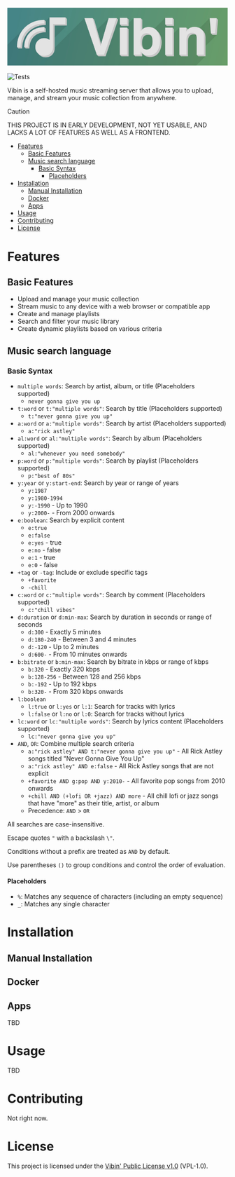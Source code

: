 ![Banner](assets/Banner-MD.jpg)

![Tests](https://github.com/mickkc/vibin/actions/workflows/test_server.yml/badge.svg)

Vibin is a self-hosted music streaming server that allows you to upload, manage, and stream your music collection from anywhere.

> [!CAUTION]
> THIS PROJECT IS IN EARLY DEVELOPMENT, NOT YET USABLE, AND LACKS A LOT OF FEATURES AS WELL AS A FRONTEND.

<!-- TOC -->
* [Features](#features)
  * [Basic Features](#basic-features)
  * [Music search language](#music-search-language)
    * [Basic Syntax](#basic-syntax)
      * [Placeholders](#placeholders)
* [Installation](#installation)
  * [Manual Installation](#manual-installation)
  * [Docker](#docker)
  * [Apps](#apps)
* [Usage](#usage)
* [Contributing](#contributing)
* [License](#license)
<!-- TOC -->


# Features

## Basic Features

- Upload and manage your music collection
- Stream music to any device with a web browser or compatible app
- Create and manage playlists
- Search and filter your music library
- Create dynamic playlists based on various criteria

## Music search language

### Basic Syntax

- `multiple words`: Search by artist, album, or title (Placeholders supported)
    - `never gonna give you up`
- `t:word` or `t:"multiple words"`: Search by title (Placeholders supported)
    - `t:"never gonna give you up"`
- `a:word` or `a:"multiple words"`: Search by artist (Placeholders supported)
    - `a:"rick astley"`
- `al:word` or `al:"multiple words"`: Search by album (Placeholders supported)
    - `al:"whenever you need somebody"`
- `p:word` or `p:"multiple words"`: Search by playlist (Placeholders supported)
    - `p:"best of 80s"`
- `y:year` or `y:start-end`: Search by year or range of years
    - `y:1987`
    - `y:1980-1994`
    - `y:-1990` - Up to 1990
    - `y:2000-` - From 2000 onwards
- `e:boolean`: Search by explicit content
    - `e:true`
    - `e:false`
    - `e:yes` - true
    - `e:no` - false
    - `e:1` - true
    - `e:0` - false
- `+tag` or `-tag`: Include or exclude specific tags
    - `+favorite`
    - `-chill`
- `c:word` or `c:"multiple words"`: Search by comment (Placeholders supported)
    - `c:"chill vibes"`
- `d:duration` or `d:min-max`: Search by duration in seconds or range of seconds
    - `d:300` - Exactly 5 minutes
    - `d:180-240` - Between 3 and 4 minutes
    - `d:-120` - Up to 2 minutes
    - `d:600-` - From 10 minutes onwards
- `b:bitrate` or `b:min-max`: Search by bitrate in kbps or range of kbps
    - `b:320` - Exactly 320 kbps
    - `b:128-256` - Between 128 and 256 kbps
    - `b:-192` - Up to 192 kbps
    - `b:320-` - From 320 kbps onwards
- `l:boolean`
  - `l:true` or `l:yes` or `l:1`: Search for tracks with lyrics
  - `l:false` or `l:no` or `l:0`: Search for tracks without lyrics
- `lc:word` or `lc:"multiple words"`: Search by lyrics content (Placeholders supported)
    - `lc:"never gonna give you up"`
- `AND`, `OR`: Combine multiple search criteria
    - `a:"rick astley" AND t:"never gonna give you up"` - All Rick Astley songs titled "Never Gonna Give You Up"
    - `a:"rick astley" AND e:false` - All Rick Astley songs that are not explicit
    - `+favorite AND g:pop AND y:2010-` - All favorite pop songs from 2010 onwards
    - `+chill AND (+lofi OR +jazz) AND more` - All chill lofi or jazz songs that have "more" as their title, artist, or album
    - Precedence: `AND` > `OR`

All searches are case-insensitive.

Escape quotes `"` with a backslash `\"`.

Conditions without a prefix are treated as `AND` by default.

Use parentheses `()` to group conditions and control the order of evaluation.

#### Placeholders

- `%`: Matches any sequence of characters (including an empty sequence)
- `_`: Matches any single character

# Installation

## Manual Installation

## Docker

## Apps

TBD

# Usage

TBD

# Contributing

Not right now.

# License

This project is licensed under the [Vibin' Public License v1.0](LICENSE.md) (VPL-1.0).

